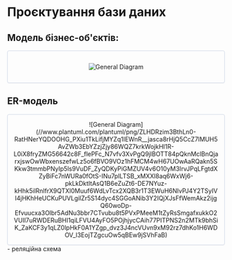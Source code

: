 # Проєктування бази даних

## Модель бізнес-об'єктів:

<center style="
   border-radius:4px;
   border: 1px solid #cfd7e6;
   box-shadow: 0 1px 3px 0 rgba(89,105,129,.05), 0 1px 1px 0 rgba(0,0,0,.025);
   padding: 1em;"
>

![General Diagram](https://www.plantuml.com/plantuml/png/PPBHZjKW48Rlvob8BpTBS_e6QzHuQtHzWB5Wn59eXgd6jzyp9NCAsniA__p_Ls1uAOp4-nh19mxyt_medg0i8Mr8k1h2j1I_cUbsQzIKdLTLWn-8mo-S-I5yoz43jDmnXNb9kFfEz2k6s2dRxyovLx2KVvaSGCSnrjcdkkKJPUn-YaepDdQY0Xk2_l1ZZX5_PaBE1Et23BVdfy5OicQOdgUXZ_N7_KAO68vHOxl63gSQltfQGoaX9pYdXx56QhZYDFFgSJsE8Jv1AraA9vdo7pypr2yhCohps8OCMY6jT3S00fN2D5WrAFhThyQsjvzycIbiB2U3rd2que9unRB0vJ6DXP7tqfeEHYSuZow69BV_BbUxgo8yubMN9NG4rTkjVFvxdtIBqI7xNY5VziZVMGeNnTWxj68qBo8zLAYwFXIdxMpxe9R-BTMzDbVTzb9cKZ-lvNp1mpJU9stmOXA2J2f2nhDIuTh35v_SliOt)

</center>

## ER-модель

<center style="
   border-radius:4px;
   border: 1px solid #cfd7e6;
   box-shadow: 0 1px 3px 0 rgba(89,105,129,.05), 0 1px 1px 0 rgba(0,0,0,.025);
   padding: 1em;"
>
![General Diagram](//www.plantuml.com/plantuml/png/ZLHDRzim3BthLn0-RatHNerYQDOOHG_PXiu1TkLifjMYZq1IEWnR__jasca8rHjQ5CcZ7lMUH5AvZWb3EbYZzjZjy86WQZ7krkWojkHI1R-L0iX8fryZMG56642c8F_flePFc_N7vfv3XvPgQ9jlBOTT84pQknMclBnQjarxjswOwWbxenszefwLz5o6fBVO9VOz1hFMCM4wH67UOwAaRQakn5SKkw3tmmbPNyIp5ls9VuDF_ZyQDKyPiGMZUV4v6O10yM3IrvJPqLFgtdXZyBiFc7nWURa0fOtS-INu7pILTSB_xMXXl8aq6WxWj6-pkLkDktItAsQ1B6eZuZt6-DE7NYuz-kHhk5ilRnlfrX9QTXl0Muuf6WdLvTcx2XQB3r1T3EWuH6NIvPJ4Y2TSyIVl4jHKhHeUCKuPUVLgiIZr5S14dyc4SGGoANib3Y2IQjXJsFfWemAkz2ijgQ60woDp-Efvuucxa3Olbr5AdNu3bbr7CTvubu8t5PVxPMeeM1tZyRsSmgafxukkO2VUIl7uRWDERuBHI1qiLFVU4AyFO5POjhjycCAih77PITPNS2n2MTk9bhSiK_ZaKCF3y1qLZ0lpHkF0A1YZgp_dvz3J4ncVUvn9xM92rz7dhKo1H6WDOV_l3EojTZgcuOw5qBEw9jSVhFaB)
  </center>
- реляційна схема


